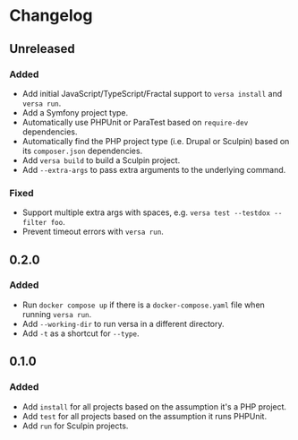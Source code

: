 # Changelog

## Unreleased

### Added

- Add initial JavaScript/TypeScript/Fractal support to `versa install` and `versa run`.
- Add a Symfony project type.
- Automatically use PHPUnit or ParaTest based on `require-dev` dependencies.
- Automatically find the PHP project type (i.e. Drupal or Sculpin) based on its `composer.json` dependencies.
- Add `versa build` to build a Sculpin project.
- Add `--extra-args` to pass extra arguments to the underlying command.

### Fixed

- Support multiple extra args with spaces, e.g. `versa test --testdox --filter foo`.
- Prevent timeout errors with `versa run`.

## 0.2.0

### Added

- Run `docker compose up` if there is a `docker-compose.yaml` file when running `versa run`.
- Add `--working-dir` to run versa in a different directory.
- Add `-t` as a shortcut for `--type`.

## 0.1.0

### Added

- Add `install` for all projects based on the assumption it's a PHP project.
- Add `test` for all projects based on the assumption it runs PHPUnit.
- Add `run` for Sculpin projects.
